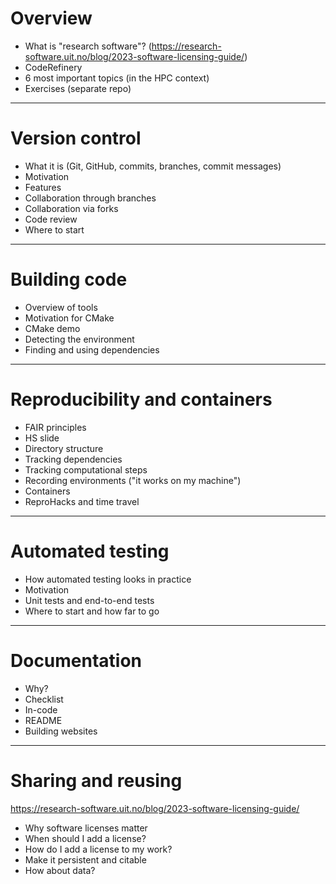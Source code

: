 # Overview

- What is "research software"? (https://research-software.uit.no/blog/2023-software-licensing-guide/)
- CodeRefinery
- 6 most important topics (in the HPC context)
- Exercises (separate repo)

---

# Version control

- What it is (Git, GitHub, commits, branches, commit messages)
- Motivation
- Features
- Collaboration through branches
- Collaboration via forks
- Code review
- Where to start

---

# Building code

- Overview of tools
- Motivation for CMake
- CMake demo
- Detecting the environment
- Finding and using dependencies

---

# Reproducibility and containers

- FAIR principles
- HS slide
- Directory structure
- Tracking dependencies
- Tracking computational steps
- Recording environments ("it works on my machine")
- Containers
- ReproHacks and time travel

---

# Automated testing

- How automated testing looks in practice
- Motivation
- Unit tests and end-to-end tests
- Where to start and how far to go

---

# Documentation

- Why?
- Checklist
- In-code
- README
- Building websites

---

# Sharing and reusing

https://research-software.uit.no/blog/2023-software-licensing-guide/

- Why software licenses matter
- When should I add a license?
- How do I add a license to my work?
- Make it persistent and citable
- How about data?
